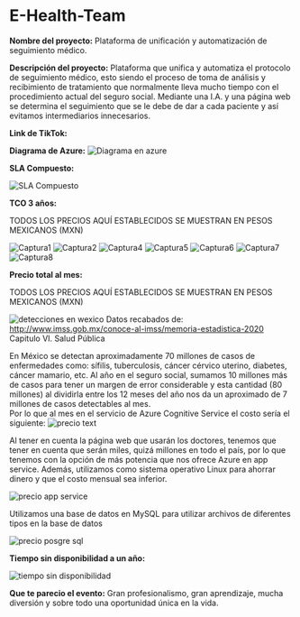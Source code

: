 # E-Health-Team

**Nombre del proyecto:** Plataforma de unificación y automatización de seguimiento médico.

**Descripción del proyecto:** Plataforma que unifica y automatiza el protocolo de seguimiento médico, esto siendo el proceso de toma de análisis y recibimiento de tratamiento que normalmente lleva mucho tiempo con el procedimiento actual del seguro social. Mediante una I.A. y una página web se determina el seguimiento que se le debe de dar a cada paciente y así evitamos intermediarios innecesarios. 

**Link de TikTok:**

**Diagrama de Azure:** ![Diagrama en azure](https://user-images.githubusercontent.com/87103059/127762866-c8e08be5-765f-4cf4-aea9-ccccc1692f7a.jpeg)

**SLA Compuesto:**

![SLA Compuesto](https://user-images.githubusercontent.com/87103059/127762832-c0576fe2-212c-40ba-a82c-a0753fa871d7.jpeg)

**TCO 3 años:**

TODOS LOS PRECIOS AQUÍ ESTABLECIDOS SE MUESTRAN EN PESOS MEXICANOS (MXN)

![Captura1](https://user-images.githubusercontent.com/74439320/127762098-804ef0e1-c3ad-47c4-a969-8e5eff5e7b64.PNG)
![Captura2](https://user-images.githubusercontent.com/74439320/127762101-b4b481a2-39ff-42b6-afe4-5ee7b9450659.PNG)
![Captura4](https://user-images.githubusercontent.com/74439320/127762105-f8097a50-ac01-48e6-b92c-c027946f347d.PNG)
![Captura5](https://user-images.githubusercontent.com/74439320/127762106-b2d9a646-e798-477e-bc44-438e21f6b34b.PNG)
![Captura6](https://user-images.githubusercontent.com/74439320/127762111-ccdf145b-4d5a-4d39-b9fb-e2dd7589ed13.PNG)
![Captura7](https://user-images.githubusercontent.com/74439320/127762113-dd25644f-c1f4-4fe6-b134-8d3ece6f68a9.PNG)
![Captura8](https://user-images.githubusercontent.com/74439320/127762114-fb62d3da-54d8-436a-a7f9-60060a746326.PNG)

**Precio total al mes:**

TODOS LOS PRECIOS AQUÍ ESTABLECIDOS SE MUESTRAN EN PESOS MEXICANOS (MXN)

![detecciones en wexico](https://user-images.githubusercontent.com/87103059/127759384-5867c223-f614-4c41-9610-9a539ad5ce7a.png)
Datos recabados de: http://www.imss.gob.mx/conoce-al-imss/memoria-estadistica-2020 Capitulo VI. Salud Pública 

En México se detectan aproximadamente 70 millones de casos de enfermedades como: sífilis, tuberculosis, cáncer cérvico uterino, diabetes, cáncer mamario, etc. Al año en el seguro social, sumamos 10 millones más de casos para tener un margen de error considerable y esta cantidad (80 millones) al dividirla entre los 12 meses del año nos da un aproximado de 7 millones de casos detectables al mes.  
Por lo que al mes en el servicio de Azure Cognitive Service el costo sería el siguiente: 
![precio text](https://user-images.githubusercontent.com/87103059/127761291-67d154f3-fcb4-49a0-aef8-70c6d62df9a1.png)

Al tener en cuenta la página web que usarán los doctores, tenemos que tener en cuenta que serán miles, quizá millones en todo el país, por lo que tenemos con la opción de más potencia que nos ofrece Azure en app service. Además, utilizamos como sistema operativo Linux para ahorrar dinero y que el costo mensual sea inferior. 

![precio app service](https://user-images.githubusercontent.com/87103059/127759438-4897e0f3-907d-4eb3-86f8-e5fcdf8ce21a.png)

Utilizamos una base de datos en MySQL para utilizar archivos de diferentes tipos en la base de datos

![precio posgre sql](https://user-images.githubusercontent.com/87103059/127761083-41ded442-ba9f-429a-9ac1-1ed77a5a11b0.png)

**Tiempo sin disponibilidad a un año:**

![tiempo sin disponibilidad](https://user-images.githubusercontent.com/87103059/127762806-327c07a8-59ce-4dc6-b0c6-2c85cfb21ae7.jpeg)

**Que te parecio el evento:** Gran profesionalismo, gran aprendizaje, mucha diversión y sobre todo una oportunidad única en la vida.

